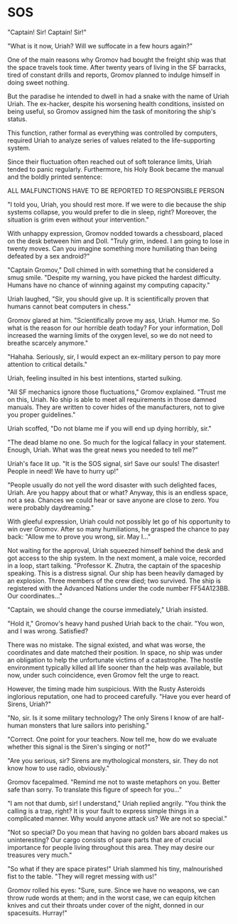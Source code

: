 # SOS

"Captain! Sir! Captain! Sir!"

"What is it now, Uriah? Will we suffocate in a few hours again?"

One of the main reasons why Gromov had bought the freight ship was that the space travels took time. After twenty years of living in the SF barracks, tired of constant drills and reports, Gromov planned to indulge himself in doing sweet nothing.

But the paradise he intended to dwell in had a snake with the name of Uriah Uriah. The ex-hacker, despite his worsening health conditions, insisted on being useful, so Gromov assigned him the task of monitoring the ship's status.

This function, rather formal as everything was controlled by computers, required Uriah to analyze series of values related to the life-supporting system.

Since their fluctuation often reached out of soft tolerance limits, Uriah tended to panic regularly. Furthermore, his Holy Book became the manual and the boldly printed sentence:

ALL MALFUNCTIONS HAVE TO BE REPORTED TO RESPONSIBLE PERSON

"I told you, Uriah, you should rest more. If we were to die because the ship systems collapse, you would prefer to die in sleep, right? Moreover, the situation is grim even without your intervention."

With unhappy expression, Gromov nodded towards a chessboard, placed on the desk between him and Doll. "Truly grim, indeed. I am going to lose in twenty moves. Can you imagine something more humiliating than being defeated by a sex android?"

"Captain Gromov," Doll chimed in with something that he considered a smug smile. "Despite my warning, you have picked the hardest difficulty. Humans have no chance of winning against my computing capacity."

Uriah laughed, "Sir, you should give up. It is scientifically proven that humans cannot beat computers in chess."

Gromov glared at him. "Scientifically prove my ass, Uriah. Humor me. So what is the reason for our horrible death today? For your information, Doll increased the warning limits of the oxygen level, so we do not need to breathe scarcely anymore."

"Hahaha. Seriously, sir, I would expect an ex-military person to pay more attention to critical details."

Uriah, feeling insulted in his best intentions, started sulking.

"All SF mechanics ignore those fluctuations," Gromov explained. "Trust me on this, Uriah. No ship is able to meet all requirements in those damned manuals. They are written to cover hides of the manufacturers, not to give you proper guidelines."

Uriah scoffed, "Do not blame me if you will end up dying horribly, sir."

"The dead blame no one. So much for the logical fallacy in your statement. Enough, Uriah. What was the great news you needed to tell me?"

Uriah's face lit up. "It is the SOS signal, sir! Save our souls! The disaster! People in need! We have to hurry up!"

"People usually do not yell the word disaster with such delighted faces, Uriah. Are you happy about that or what? Anyway, this is an endless space, not a sea. Chances we could hear or save anyone are close to zero. You were probably daydreaming."

With gleeful expression, Uriah could not possibly let go of his opportunity to win over Gromov. After so many humiliations, he grasped the chance to pay back: "Allow me to prove you wrong, sir. May I…"

Not waiting for the approval, Uriah squeezed himself behind the desk and got access to the ship system. In the next moment, a male voice, recorded in a loop, start talking. "Professor K. Zhutra, the captain of the spaceship speaking. This is a distress signal. Our ship has been heavily damaged by an explosion. Three members of the crew died; two survived. The ship is registered with the Advanced Nations under the code number FF54A123BB. Our coordinates…"

"Captain, we should change the course immediately," Uriah insisted.

"Hold it," Gromov's heavy hand pushed Uriah back to the chair. "You won, and I was wrong. Satisfied?

There was no mistake. The signal existed, and what was worse, the coordinates and date matched their position. In space, no ship was under an obligation to help the unfortunate victims of a catastrophe. The hostile environment typically killed all life sooner than the help was available, but now, under such coincidence, even Gromov felt the urge to react.

However, the timing made him suspicious. With the Rusty Asteroids inglorious reputation, one had to proceed carefully. "Have you ever heard of Sirens, Uriah?"

"No, sir. Is it some military technology? The only Sirens I know of are half-human monsters that lure sailors into perishing."

"Correct. One point for your teachers. Now tell me, how do we evaluate whether this signal is the Siren's singing or not?"

"Are you serious, sir? Sirens are mythological monsters, sir. They do not know how to use radio, obviously."

Gromov facepalmed. "Remind me not to waste metaphors on you. Better safe than sorry. To translate this figure of speech for you…"

"I am not that dumb, sir! I understand," Uriah replied angrily. "You think the calling is a trap, right? It is your fault to express simple things in a complicated manner. Why would anyone attack us? We are not so special."

"Not so special? Do you mean that having no golden bars aboard makes us uninteresting? Our cargo consists of spare parts that are of crucial importance for people living throughout this area. They may desire our treasures very much."

"So what if they are space pirates!" Uriah slammed his tiny, malnourished fist to the table. "They will regret messing with us!"

Gromov rolled his eyes: "Sure, sure. Since we have no weapons, we can throw rude words at them; and in the worst case, we can equip kitchen knives and cut their throats under cover of the night, donned in our spacesuits. Hurray!"
